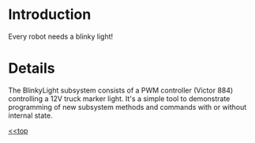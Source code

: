 # Introduction #

Every robot needs a blinky light!

# Details #

The BlinkyLight subsystem consists of a PWM controller (Victor 884) controlling a 12V truck marker light.  It's a simple tool to demonstrate programming of new subsystem methods and commands with or without internal state.


[<<top](Holo3.md)